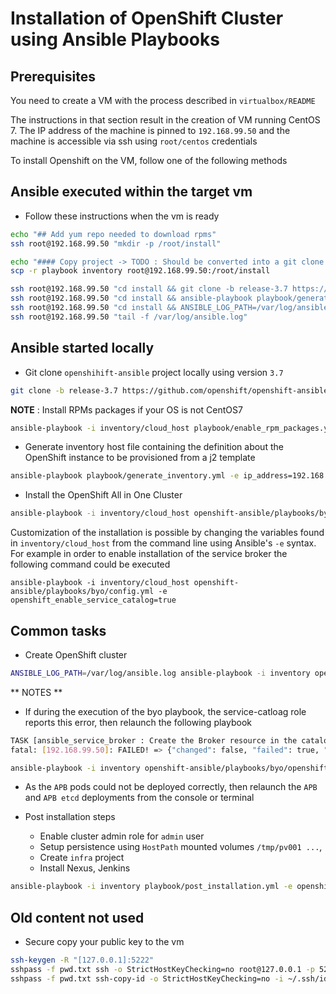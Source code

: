 # Installation of OpenShift Cluster using Ansible Playbooks

## Prerequisites

You need to create a VM with the process described in `virtualbox/README`

The instructions in that section result in the creation of VM running CentOS 7.
The IP address of the machine is pinned to `192.168.99.50` and the machine is accessible via ssh using `root/centos` credentials


To install Openshift on the VM, follow one of the following methods

## Ansible executed within the target vm

- Follow these instructions when the vm is ready

```bash
echo "## Add yum repo needed to download rpms"
ssh root@192.168.99.50 "mkdir -p /root/install"

echo "#### Copy project -> TODO : Should be converted into a git clone command"
scp -r playbook inventory root@192.168.99.50:/root/install

ssh root@192.168.99.50 "cd install && git clone -b release-3.7 https://github.com/openshift/openshift-ansible.git"
ssh root@192.168.99.50 "cd install && ansible-playbook playbook/generate_inventory.yml -e ip_address=192.168.99.50 -e use_local=true"
ssh root@192.168.99.50 "cd install && ANSIBLE_LOG_PATH=/var/log/ansible.log ansible-playbook -i inventory/cloud_host openshift-ansible/playbooks/byo/config.yml"
ssh root@192.168.99.50 "tail -f /var/log/ansible.log"
```

## Ansible started locally

- Git clone `openshihift-ansible` project locally using version `3.7`
```bash
git clone -b release-3.7 https://github.com/openshift/openshift-ansible.git
```

**NOTE** : Install RPMs packages if your OS is not CentOS7 
```bash
ansible-playbook -i inventory/cloud_host playbook/enable_rpm_packages.yaml -e openshift_node=masters
```

- Generate inventory host file containing the definition about the OpenShift instance to be provisioned from a j2 template

```bash
ansible-playbook playbook/generate_inventory.yml -e ip_address=192.168.99.50
```

- Install the OpenShift All in One Cluster

```bash
ansible-playbook -i inventory/cloud_host openshift-ansible/playbooks/byo/config.yml -e openshift_node=masters
```

Customization of the installation is possible by changing the variables found in `inventory/cloud_host` from the command line using Ansible's `-e` syntax.
For example in order to enable installation of the service broker the following command could be executed

`ansible-playbook -i inventory/cloud_host openshift-ansible/playbooks/byo/config.yml -e openshift_enable_service_catalog=true`

## Common tasks

- Create OpenShift cluster
```bash
ANSIBLE_LOG_PATH=/var/log/ansible.log ansible-playbook -i inventory openshift-ansible/playbooks/byo/config.yml
```

** NOTES **

- If during the execution of the byo playbook, the service-catloag role reports this error, then relaunch the following playbook
```bash
TASK [ansible_service_broker : Create the Broker resource in the catalog] **************************************************************************************************************************************************************************
fatal: [192.168.99.50]: FAILED! => {"changed": false, "failed": true, "msg": {"cmd": "/usr/bin/oc create -f /tmp/brokerout-dJmL1S -n default", "results": {}, "returncode": 1, "stderr": "error: unable to recognize \"/tmp/brokerout-dJmL1S\": no matches for servicecatalog.k8s.io/, Kind=ClusterServiceBroker\n", "stdout": ""}}

ansible-playbook -i inventory openshift-ansible/playbooks/byo/openshift-cluster/service-catalog.yml
```
- As the `APB` pods could not be deployed correctly, then relaunch the `APB` and `APB etcd` deployments from the console or terminal

- Post installation steps 

  - Enable cluster admin role for `admin` user
  - Setup persistence using `HostPath` mounted volumes `/tmp/pv001 ...`, 
  - Create `infra` project
  - Install Nexus, Jenkins  
  
```bash
ansible-playbook -i inventory playbook/post_installation.yml -e openshift_node=masters
```

## Old content not used

- Secure copy your public key to the vm
```bash
ssh-keygen -R "[127.0.0.1]:5222"
sshpass -f pwd.txt ssh -o StrictHostKeyChecking=no root@127.0.0.1 -p 5222 "mkdir ~/.ssh && chmod 700 ~/.ssh && touch ~/.ssh/authorized_keys && chmod 600 ~/.ssh/authorized_keys"
sshpass -f pwd.txt ssh-copy-id -o StrictHostKeyChecking=no -i ~/.ssh/id_rsa.pub root@127.0.0.1 -p 5222
```
